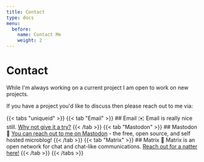 ```yaml
---
title: Contact
type: docs
menu:
  before:
    name: Contact Me
    weight: 2
---
```

# Contact

While I'm always working on a current project I am open to work on new projects. 

If you have a project you'd like to discuss then please reach out to me via:

{{< tabs "uniqueid" >}}
{{< tab "Email" >}} ## Email ✉️
Email is really nice still. <a href='mailt&#111;&#58;h&#101;llo&#37;72oso%65&#64;gmai&#108;&#46;&#37;&#54;3om'>Why not give it a try?</a> {{< /tab >}}
{{< tab "Mastodon" >}} ## Mastodon 🐘
[You can reach out to me on Mastodon](https://mastodon.online/@roho) - the free, open source, and self hosted microblog! {{< /tab >}}
{{< tab "Matrix" >}} ## Matrix 👾
Matrix is an open network for chat and chat-like communications. [Reach out for a natter here!](https://matrix.to/#/@rosoe:matrix.org) {{< /tab >}}
{{< /tabs >}}



